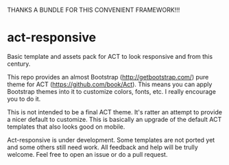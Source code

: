 THANKS A BUNDLE FOR THIS CONVENIENT FRAMEWORK!!!

act-responsive
==============

Basic template and assets pack for ACT to look responsive and from this century.

This repo provides an almost Bootstrap (http://getbootstrap.com/) pure theme for ACT (https://github.com/book/Act). This means you can apply Bootstrap themes into it to customize colors, fonts, etc. I really encourage you to do it.

This is not intended to be a final ACT theme. It's ratter an attempt to provide a nicer default to customize. This is basically an upgrade of the default ACT templates that also looks good on mobile.

Act-responsive is under development. Some templates are not ported yet and some others still need work. All feedback and help will be trully welcome. Feel free to open an issue or do a pull request.
